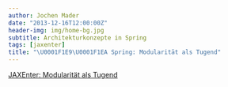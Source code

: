 ```yaml
---
author: Jochen Mader
date: "2013-12-16T12:00:00Z"
header-img: img/home-bg.jpg
subtitle: Architekturkonzepte in Spring
tags: [jaxenter]
title: "\U0001F1E9\U0001F1EA Spring: Modularität als Tugend"
---
```

[JAXEnter: Modularität als Tugend](https://jaxenter.de/modularitat-als-tugend-1912)
